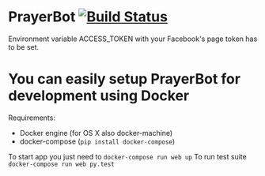 # PrayerBot [![Build Status](https://travis-ci.org/kubaodias/prayerbot.svg?branch=master)](https://travis-ci.org/kubaodias/prayerbot)

Environment variable ACCESS_TOKEN with your Facebook's page token has to be set.

# You can easily setup PrayerBot for development using Docker

Requirements:
* Docker engine (for OS X also docker-machine)
* docker-compose (`pip install docker-compose`)

To start app you just need to `docker-compose run web up`
To run test suite `docker-compose run web py.test`
